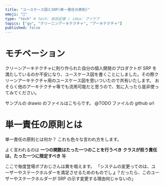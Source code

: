 ```yaml
---
title: "ユースケース図とSRP(単一責任の原則)"
emoji: "🦁"
type: "tech" # tech: 技術記事 / idea: アイデア
topics: ["go", "クリーニンアーキテクチャ", "アーキテクチャ"]
published: false
---
```


# モチベーション

クリーンアーキテクチャに則り作られた自分の個人開発のプロダクトが SRP を満たしているのか不安になり、ユースケース図を書くことにしました。その際クリーンアーキテクチャ用のユースケース図を思いついたので共有いたします。
おそらく他のアーキテクチャ等でも流用可能だと思うので、気に入ったら是非使ってみてください。

サンプルの drawio のファイルはこちらです。
@TODO ファイルの github url

# 単一責任の原則とは

単一責任の原則とは何か？
これも色々な言われ方をします。

よく言われるのは
**一つの関数はたった一つのことを行うべき**
**クラスが担う責任は、たった一つに限定すべき**
等

ここで毎度登場ボブおじさんは異を唱えます。
「システムの変更ってのは、ユーザーやステークホルダーを満足させるためのものでしょ？だったら、このユーザーやステークホルダーが SRP の示す変更する理由何じゃないの」
